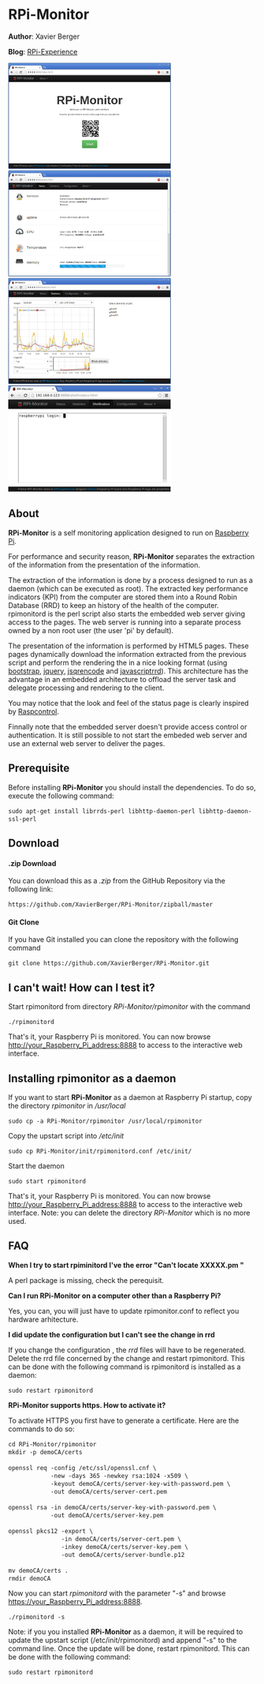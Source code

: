 # RPi-Monitor

**Author**: Xavier Berger

**Blog**: [RPi-Experience](http://rpi-experiences.blogspot.fr/)

![screenshot](index.png)
![screenshot](status.png)
![screenshot](statistics.png)
![screenshot](shellinabox.png)

## About

**RPi-Monitor** is a self monitoring application designed to run on [Raspberry Pi](http://raspberrypi.org).

For performance and security reason, **RPi-Monitor** separates the extraction of the information from the
presentation of the information.

The extraction of the information is done by a process designed to run as a daemon (which can be executed as root).
The extracted key performance indicators (KPI) from the computer are stored them into a Round Robin Database (RRD)
to keep an history of the health of the computer. rpimonitord is the perl script also starts the embedded web
server giving access to the pages. The web server is running into a separate process owned by a non root user
(the user 'pi' by default).

The presentation of the information is performed by HTML5 pages. These pages dynamically download the
information extracted from the previous script and perform the rendering the in a nice looking format
(using [bootstrap](http://twitter.github.io/bootstrap/), [jquery](http://jquery.com/),
[jsqrencode](https://code.google.com/p/jsqrencode/) and [javascriptrrd](http://javascriptrrd.sourceforge.net/)).
This architecture has the advantage in an embedded architecture to offload the server task and delegate
processing and rendering to the client.

You may notice that the look and feel of the status page is clearly inspired by
[Raspcontrol](https://github.com/Bioshox/Raspcontrol).

Finnally note that the embedded server doesn't provide access control or authentication. It is still possible
to not start the embeded web server and use an external web server to deliver the pages.

## Prerequisite

Before installing **RPi-Monitor** you should install the dependencies. To do so, execute the following command:

    sudo apt-get install librrds-perl libhttp-daemon-perl libhttp-daemon-ssl-perl

## Download

#### .zip Download

You can download this as a _.zip_ from the GitHub Repository via the following link:

    https://github.com/XavierBerger/RPi-Monitor/zipball/master

#### Git Clone

If you have Git installed you can clone the repository with the following command

    git clone https://github.com/XavierBerger/RPi-Monitor.git

## I can't wait! How can I test it?

Start rpimonitord from directory _RPi-Monitor/rpimonitor_ with the command

    ./rpimonitord

That's it, your Raspberry Pi is monitored. You can now browse <http://your_Raspberry_Pi_address:8888> to
access to the interactive web interface.

## Installing rpimonitor as a daemon

If you want to start **RPi-Monitor** as a daemon at Raspberry Pi startup, copy the directory _rpimonitor_ in _/usr/local_

    sudo cp -a RPi-Monitor/rpimonitor /usr/local/rpimonitor

Copy the upstart script into _/etc/init_

    sudo cp RPi-Monitor/init/rpimonitord.conf /etc/init/

Start the daemon

    sudo start rpimonitord

That's it, your Raspberry Pi is monitored. You can now browse <http://your_Raspberry_Pi_address:8888> to
access to the interactive web interface. Note: you can delete the directory _RPi-Monitor_ which is no more used.

## FAQ

**When I try to start rpiminitord I've the error "Can't locate XXXXX.pm "**

A perl package is missing, check the perequisit.

**Can I  run RPi-Monitor on a computer other than a Raspberry Pi?**

Yes, you can, you will just have to update rpimonitor.conf to reflect you hardware arhitecture.

**I did update the configuration but I can't see the change in rrd**

If you change the configuration , the _rrd_ files will have to be regenerated. 
Delete the rrd file concerned by the change and restart rpimonitord. This can be 
done with the following command is rpimonitord is installed as a daemon:

    sudo restart rpimonitord

**RPi-Monitor supports https. How to activate it?**

To activate HTTPS you first have to generate a certificate. Here are the commands to do so:

    cd RPi-Monitor/rpimonitor
    mkdir -p demoCA/certs
    
    openssl req -config /etc/ssl/openssl.cnf \
                -new -days 365 -newkey rsa:1024 -x509 \
                -keyout demoCA/certs/server-key-with-password.pem \
                -out demoCA/certs/server-cert.pem
    
    openssl rsa -in demoCA/certs/server-key-with-password.pem \
                -out demoCA/certs/server-key.pem
    
    openssl pkcs12 -export \
                   -in demoCA/certs/server-cert.pem \
                   -inkey demoCA/certs/server-key.pem \
                   -out demoCA/certs/server-bundle.p12
    
    mv demoCA/certs .
    rmdir demoCA

Now you can start _rpimonitord_ with the parameter "-s" and browse <https://your_Raspberry_Pi_address:8888>.

    ./rpimonitord -s

Note: if you you installed **RPi-Monitor** as a daemon, it will be required 
to update the upstart script (/etc/init/rpimonitord) and append "-s" to the command line.
Once the update will be done, restart rpimonitord. This can be 
done with the following command:

    sudo restart rpimonitord
